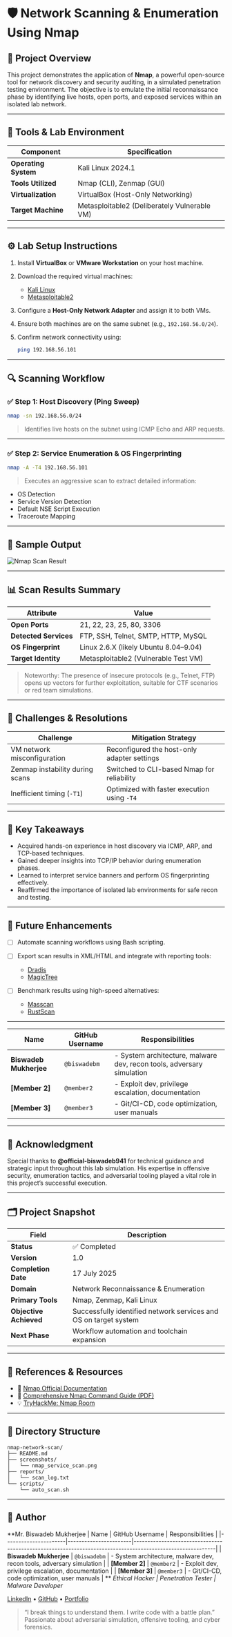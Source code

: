 # 🛡️ Network Scanning & Enumeration Using Nmap

## 🎯 Project Overview

This project demonstrates the application of **Nmap**, a powerful open-source tool for network discovery and security auditing, in a simulated penetration testing environment. The objective is to emulate the initial reconnaissance phase by identifying live hosts, open ports, and exposed services within an isolated lab network.

---

## 🧰 Tools & Lab Environment

| Component            | Specification                                |
| -------------------- | -------------------------------------------- |
| **Operating System** | Kali Linux 2024.1                            |
| **Tools Utilized**   | Nmap (CLI), Zenmap (GUI)                     |
| **Virtualization**   | VirtualBox (Host-Only Networking)            |
| **Target Machine**   | Metasploitable2 (Deliberately Vulnerable VM) |

---

## ⚙️ Lab Setup Instructions

1. Install **VirtualBox** or **VMware Workstation** on your host machine.
2. Download the required virtual machines:

   * [Kali Linux](https://www.kali.org/get-kali/)
   * [Metasploitable2](https://sourceforge.net/projects/metasploitable/)
3. Configure a **Host-Only Network Adapter** and assign it to both VMs.
4. Ensure both machines are on the same subnet (e.g., `192.168.56.0/24`).
5. Confirm network connectivity using:

   ```bash
   ping 192.168.56.101
   ```

---

## 🔍 Scanning Workflow

### ✅ Step 1: Host Discovery (Ping Sweep)

```bash
nmap -sn 192.168.56.0/24
```

> Identifies live hosts on the subnet using ICMP Echo and ARP requests.

---

### ✅ Step 2: Service Enumeration & OS Fingerprinting

```bash
nmap -A -T4 192.168.56.101
```

> Executes an aggressive scan to extract detailed information:

* OS Detection
* Service Version Detection
* Default NSE Script Execution
* Traceroute Mapping

---

## 📸 Sample Output

![Nmap Scan Result](screenshots/nmap_service_scan.png)

---

## 📊 Scan Results Summary

| Attribute             | Value                                 |
| --------------------- | ------------------------------------- |
| **Open Ports**        | 21, 22, 23, 25, 80, 3306              |
| **Detected Services** | FTP, SSH, Telnet, SMTP, HTTP, MySQL   |
| **OS Fingerprint**    | Linux 2.6.X (likely Ubuntu 8.04–9.04) |
| **Target Identity**   | Metasploitable2 (Vulnerable Test VM)  |

> Noteworthy: The presence of insecure protocols (e.g., Telnet, FTP) opens up vectors for further exploitation, suitable for CTF scenarios or red team simulations.

---

## 🚧 Challenges & Resolutions

| Challenge                       | Mitigation Strategy                         |
| ------------------------------- | ------------------------------------------- |
| VM network misconfiguration     | Reconfigured the host-only adapter settings |
| Zenmap instability during scans | Switched to CLI-based Nmap for reliability  |
| Inefficient timing (`-T1`)      | Optimized with faster execution using `-T4` |

---

## 📘 Key Takeaways

* Acquired hands-on experience in host discovery via ICMP, ARP, and TCP-based techniques.
* Gained deeper insights into TCP/IP behavior during enumeration phases.
* Learned to interpret service banners and perform OS fingerprinting effectively.
* Reaffirmed the importance of isolated lab environments for safe recon and testing.

---

## 🚀 Future Enhancements

* [ ] Automate scanning workflows using Bash scripting.

* [ ] Export scan results in XML/HTML and integrate with reporting tools:

  * [Dradis](https://dradisframework.com/)
  * [MagicTree](https://github.com/govolution/magictree)

* [ ] Benchmark results using high-speed alternatives:

  * [Masscan](https://github.com/robertdavidgraham/masscan)
  * [RustScan](https://github.com/RustScan/RustScan)

---

| Name                 | GitHub Username       | Responsibilities                                                                                          |
|----------------------|-----------------------|-----------------------------------------------------------------------------------------------------------|
| **Biswadeb Mukherjee** | `@biswadebm`           | - System architecture, malware dev, recon tools, adversary simulation                                     |
| **[Member 2]**          | `@member2`             | - Exploit dev, privilege escalation, documentation                                                        |
| **[Member 3]**          | `@member3`             | - Git/CI-CD, code optimization, user manuals                                                              |
---


## 🙏 Acknowledgment

Special thanks to **@official-biswadeb941** for technical guidance and strategic input throughout this lab simulation. His expertise in offensive security, enumeration tactics, and adversarial tooling played a vital role in this project’s successful execution.

---

## 🗂️ Project Snapshot

| Field                  | Description                                                      |
| ---------------------- | ---------------------------------------------------------------- |
| **Status**             | ✅ Completed                                                      |
| **Version**            | 1.0                                                              |
| **Completion Date**    | 17 July 2025                                                     |
| **Domain**             | Network Reconnaissance & Enumeration                             |
| **Primary Tools**      | Nmap, Zenmap, Kali Linux                                         |
| **Objective Achieved** | Successfully identified network services and OS on target system |
| **Next Phase**         | Workflow automation and toolchain expansion                      |

---

## 📎 References & Resources

* 📘 [Nmap Official Documentation](https://nmap.org/book/man.html)
* 📓 [Comprehensive Nmap Command Guide (PDF)](https://archive.org/details/comprehensive-nmap-command-guide)
* 💡 [TryHackMe: Nmap Room](https://tryhackme.com/room/nmap)

---

## 📁 Directory Structure

```
nmap-network-scan/
├── README.md
├── screenshots/
│   └── nmap_service_scan.png
├── reports/
│   └── scan_log.txt
└── scripts/
    └── auto_scan.sh
```

---

## 👤 Author

**Mr. Biswadeb Mukherjee
| Name                 | GitHub Username       | Responsibilities                                                                                          |
|----------------------|-----------------------|-----------------------------------------------------------------------------------------------------------|
| **Biswadeb Mukherjee** | `@biswadebm`           | - System architecture, malware dev, recon tools, adversary simulation                                     |
| **[Member 2]**          | `@member2`             | - Exploit dev, privilege escalation, documentation                                                        |
| **[Member 3]**          | `@member3`             | - Git/CI-CD, code optimization, user manuals                                                              |
**
*Ethical Hacker | Penetration Tester | Malware Developer*

[LinkedIn](https://www.linkedin.com/in/biswadeb-mukherjee) • [GitHub](https://github.com/YOUR_GITHUB) • [Portfolio](https://cutt.ly/my_website)

> “I break things to understand them. I write code with a battle plan.”
> Passionate about adversarial simulation, offensive tooling, and cyber forensics.
